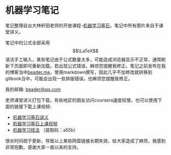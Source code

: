 # 机器学习笔记

笔记整理自台大林轩田老师的开放课程-[机器学习基石](https://www.coursera.org/course/ntumlone)，笔记中所有图片来自于课堂讲义。

笔记中的公式全部采用$$\LaTeX$$语法手工输入，某些笔记由于公式数量太多，可能造成浏览器显示不正常，通常刷新下页面即可重新加载。若出现公式错误，麻烦您提醒我修正。笔记之前发布在我的博客当中[beader.me](http://beader.me)，使用markdown撰写，因此几乎不加修改就转移到gitbook当中，可能会出现一些排版错误，也麻烦您提醒我修正。

我的邮箱:
[beader@qq.com](mailto:beader@qq.com)

老师课堂讲义打包下载，有些地区的朋友访问coursera速度较慢，也可以使用下面的链接下载上课视频:

- [机器学习基石讲义](http://pan.baidu.com/s/1c0rJfjU)
- [机器学习基石上课视频](http://pan.baidu.com/s/1mgt4D3y)
- [机器学习技法](http://yunpan.cn/cALhmAVuRPZjh) （提取码：a55b）

很长时间疏于更新，导致以上某些网盘链接长期失效，给大家造成了麻烦，我感到非常抱歉。感谢大家一直以来的支持。

